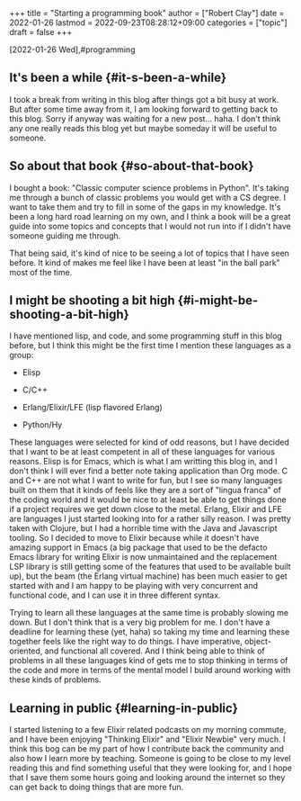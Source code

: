 +++
title = "Starting a programming book"
author = ["Robert Clay"]
date = 2022-01-26
lastmod = 2022-09-23T08:28:12+09:00
categories = ["topic"]
draft = false
+++

<span class="timestamp-wrapper"><span class="timestamp">[2022-01-26 Wed]</span></span>,#programming


## It's been a while {#it-s-been-a-while}

I took a break from writing in this blog after things got a bit busy at work.
But after some time away from it, I am looking forward to getting back to this
blog. Sorry if anyway was waiting for a new post... haha. I don't think any one
really reads this blog yet but maybe someday it will be useful to someone.


## So about that book {#so-about-that-book}

I bought a book: "Classic computer science problems in Python". It's taking me
through a bunch of classic problems you would get with a CS degree. I want to
take them and try to fill in some of the gaps in my knowledge. It's been a long
hard road learning on my own, and I think a book will be a great guide into some
topics and concepts that I would not run into if I didn't have someone guiding
me through.

That being said, it's kind of nice to be seeing a lot of topics that I have seen
before. It kind of makes me feel like I have been at least "in the ball park"
most of the time.


## I might be shooting a bit high {#i-might-be-shooting-a-bit-high}

I have mentioned lisp, and code, and some programming stuff in this blog before,
but I think this might be the first time I mention these languages as a group:

-   Elisp

-   C/C++

-   Erlang/Elixir/LFE (lisp flavored Erlang)

-   Python/Hy

These languages were selected for kind of odd reasons, but I have decided that I
want to be at least competent in all of these languages for various reasons.
Elisp is for Emacs, which is what I am writting this blog in, and I don't think
I will ever find a better note taking application than Org mode. C and C++ are
not what I want to write for fun, but I see so many languages built on them that
it kinds of feels like they are a sort of "lingua franca" of the coding world
and it would be nice to at least be able to get things done if a project
requires we get down close to the metal. Erlang, Elixir and LFE are languages
I just started looking into for a rather silly reason. I was pretty taken with
Clojure, but I had a horrible time with the Java and Javascript tooling. So I
decided to move to Elixir because while it doesn't have amazing support in
Emacs (a big package that used to be the defacto Emacs library for writing
Elixir is now unmaintained and the replacement LSP library is still getting some
of the features that used to be available built up), but the beam (the Erlang
virtual machine) has been much easier to get started with and I am happy to be
playing with very concurrent and functional code, and I can use it in three
different syntax.

Trying to learn all these languages at the same time is probably slowing me
down. But I don't think that is a very big problem for me. I don't have a
deadline for learning these (yet, haha) so taking my time and learning these
together feels like the right way to do things. I have imperative,
object-oriented, and functional all covered. And I think being able to think of
problems in all these languages kind of gets me to stop thinking in terms of the
code and more in terms of the mental model I build around working with these
kinds of problems.


## Learning in public {#learning-in-public}

I started listening to a few Elixir related podcasts on my morning commute, and
I have been enjoying "Thinking Elixir" and "Elixir Newbie" very much. I think
this bog can be my part of how I contribute back the community and also how I
learn more by teaching. Someone is going to be close to my level reading this
and find something useful that they were looking for, and I hope that I save
them some hours going and looking around the internet so they can get back to
doing things that are more fun.
